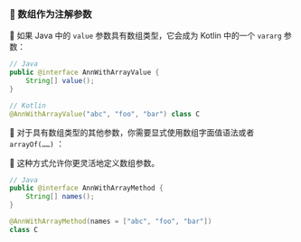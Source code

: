  
### 🌟 数组作为注解参数

🔢 如果 Java 中的 `value` 参数具有数组类型，它会成为 Kotlin 中的一个 `vararg` 参数：

``` java
// Java
public @interface AnnWithArrayValue {
    String[] value();
}
```

```kotlin
// Kotlin
@AnnWithArrayValue("abc", "foo", "bar") class C
```

🔧 对于具有数组类型的其他参数，你需要显式使用数组字面值语法或者 `arrayOf(……)` ：

🚀 这种方式允许你更灵活地定义数组参数。

``` java
// Java
public @interface AnnWithArrayMethod {
    String[] names();
}
```

```kotlin
@AnnWithArrayMethod(names = ["abc", "foo", "bar"]) 
class C
```